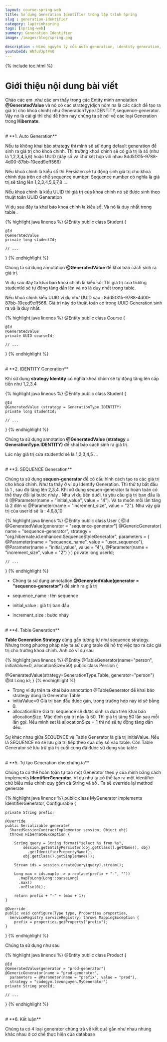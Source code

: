 ```yaml
---
layout: course-spring-web
title: Sử dụng Generation Identifier trong lập trình Spring
slug : generation-identifier
category: laptrinhspring
tags: [spring-web]
summery: Generation Identifier
image: /images/blog/spring.png

description : Hiểu nguyên lý của Auto generation, identity generation, sequence generation và table generation trong lập trình Spring. Hướng dẫn cách cấu hình các generation trong dự án spring.
youtubeId: WNfuVJptPnQ
---
```


{% include toc.html %}

# **Giới thiệu nội dung bài viết**

Chào các em ,như các em thấy trong các Entity mình annotation <b>@GeneratedValue</b> và nó có các strategy(dịch nôm na là các cách để tạo ra giá trị cho khoá chính) như GenerationType.IDENTITY,sequence-generator. Vậy nó là cái gì thì chủ đề hôm nay chúng ta sẽ nói về các loại Generation trong <b>Hibernate</b>.

<br>
# **1. Auto Generation**

Nếu ta không khai báo strategy thì mình sẽ sử dụng default generation để sinh ra giá trị cho khoá chính. Thì trường khoá chính sẽ có giá trị là số (như là 1,2,3,4,5,6) hoặc UUID (dãy số và chữ kết hợp với nhau 8dd5f315-9788-4d00-87bb-10eed9eff566)

Nếu khoá chính là kiểu số thì Persisten sẽ tự động sinh giá trị cho khoá chính  dựa trên cơ chế  sequence number. Sequence number có nghĩa là giá trị sẽ tăng lên 1,2,3,4,5,6,7,8 ... 

Nếu khoá chính là kiểu UUID thì giá trị của khoá chính nó sẽ được sinh theo thuật toán UUID Generation

Ví dụ sau đây ta khai báo khoá chính là kiểu số. Và nó là duy nhất trong table .

{% highlight java  linenos %}
@Entity
public class Student {

    @Id
    @GeneratedValue
    private long studentId;

    // ...
}
{% endhighlight %}

Chúng ta sử dụng annotation <b>@GeneratedValue</b> để khai báo cách sinh ra giá trị.

Ví dụ sau đây ta khai báo khoá chính là kiểu số. Thì giá trị của trường studentId sẽ tự động tăng dần lên và nó là duy nhất trong table.

Nếu khoá chính kiểu UUID ví dụ như UUID sau : 8dd5f315-9788-4d00-87bb-10eed9eff566. Giá trị này do thuật toán có trong UUID Generation sinh ra và là duy nhất.

{% highlight java  linenos %}
@Entity
public class Course {

    @Id
    @GeneratedValue
    private UUID courseId;

    // ...
}
{% endhighlight %}

<br>
# **2. IDENTITY Generation**

Khi sử dụng <b>strategy Identity</b> có nghĩa khoá chính sẽ tự động tăng lên cấp tiến như 1,2,3,4

{% highlight java  linenos %}
@Entity
public class Student {

    @Id
    @GeneratedValue (strategy = GenerationType.IDENTITY)
    private long studentId;

    // ...
}
{% endhighlight %}

Chúng ta sử dụng annotation <b>@GeneratedValue (strategy = GenerationType.IDENTITY)</b> để khai báo cách sinh ra giá trị.

Lúc này giá trị cửa studentId sẽ là 1,2,3,4,5 ...

<br>
# **3. SEQUENCE Generation**

Chúng ta sử dụng <b>sequen-generator</b> để có cấu hình cách tạo ra các giá trị cho khoá chính.
Như ta thấy ở ví dụ Identify Generation. Thì thứ tự bắt đầu là 1 , sau đó tăng lên 2,3,4.
Khi xử dụng sequen-generator ta hoàn toàn có thể thay đổi lại bước nhảy . Như ví dụ bên dưới, ta yêu cầu
giá trị ban đầu là 4 (@Parameter(name = "initial_value", value = "4"). Và ta muốn mỗi lần tăng là 2 đơn vị
@Parameter(name = "increment_size", value = "2"). Như vậy giá trị của userId sẽ là : 4,6,8,10

{% highlight java  linenos %}
@Entity
public class User {
    @Id
    @GeneratedValue(generator = "sequence-generator")
    @GenericGenerator(
      name = "sequence-generator",
      strategy = "org.hibernate.id.enhanced.SequenceStyleGenerator",
      parameters = {
        @Parameter(name = "sequence_name", value = "user_sequence"),
        @Parameter(name = "initial_value", value = "4"),
        @Parameter(name = "increment_size", value = "2")
        }
    )
    private long userId;

    // ...
}
{% endhighlight %}

- Chúng ta sử dụng annotation <b>@GeneratedValue(generator = "sequence-generator")</b> để sinh ra giấ trị

- sequence_name  : tên sequence
- initial_value  : giá trị ban đầu
- increment_size : bước nhảy
<br>
# **4. Table Generation**

<b>Table Generation Strategy</b> cũng gần tương tự như sequence strategy. Nhưng trong phương pháp này ta sử dụng table để hỗ trợ việc tạo ra các giá trị cho trường khoá chính. Anh có ví dụ sau

{% highlight java  linenos %}
@Entity
@TableGenerator(name="person", initiaValue=0, allocationSize=50)
public class Persion {

  @GeneratedValue(strategy=GenerationType.Table, generator="person")
  @Id
  Long id;
}
{% endhighlight %}

- Trong ví dụ trên ta khai báo annotation @TableGenerator để khai báo strategy dùng là Generator Table
- initiaValue=0 Giá trị ban đầu được gán, trong trường hợp này id sẽ bằng 0.
- allocationSize Giá trị sequence sẽ được sinh ra dựa trên khai báo allocationSize. Mặc định giá trị này là 50. Thì giá trị tăng 50 lần sau mỗi lần gọi. Nếu mình set là allocationSize = 1 thì nó sẽ tự động tăng dần đều.

Sự khác nhau giữa SEQUENCE và Table Generator là giá trị initiaValue. Nếu là SEQUENCE nó sẽ lưu giá trị tiếp theo của dãy số vào table. Còn Table Generator sẽ lưu trữ giá trị cuối cùng đã được sử dụng vào table


<br>
# **5. Tự tạo Generation cho chúng ta**

Chúng ta có thể hoàn toàn tự tạo một Generator theo ý của mình bằng cách implements <b>IdentifierGenerator</b>. Ví dụ như
ta có thể tạo ra một identifier chứ biểu mẫu chính quy gồm cả String và số . Ta sẽ override lại method generate

{% highlight java  linenos %}
public class MyGenerator
  implements IdentifierGenerator, Configurable {

    private String prefix;

    @Override
    public Serializable generate(
      SharedSessionContractImplementor session, Object obj)
      throws HibernateException {

        String query = String.format("select %s from %s",
            session.getEntityPersister(obj.getClass().getName(), obj)
              .getIdentifierPropertyName(),
            obj.getClass().getSimpleName());

        Stream ids = session.createQuery(query).stream();

        Long max = ids.map(o -> o.replace(prefix + "-", ""))
          .mapToLong(Long::parseLong)
          .max()
          .orElse(0L);

        return prefix + "-" + (max + 1);
    }

    @Override
    public void configure(Type type, Properties properties,
      ServiceRegistry serviceRegistry) throws MappingException {
        prefix = properties.getProperty("prefix");
    }
}
{% endhighlight %}

Chúng ta sử dụng như sau

{% highlight java  linenos %}
@Entity
public class Product {

    @Id
    @GeneratedValue(generator = "prod-generator")
    @GenericGenerator(name = "prod-generator",
      parameters = @Parameter(name = "prefix", value = "prod"),
      strategy = "codegym.levunguyen.MyGenerator")
    private String prodId;

    // ...
}
{% endhighlight %}

<br>
# **6. Kết luận**

Chúng ta có 4 loại generator chúng trả về kết quả gần như nhau nhưng khác nhau ở cơ chế thực hiện của database  
